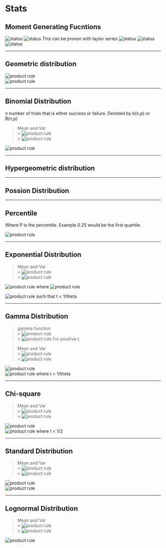 # Stats

## Moment Generating Fucntions

<img src="https://miro.medium.com/max/700/1*gu6VljOvoa0Zc45h1aIgiQ.png" title="status" />
<img src="https://miro.medium.com/max/700/1*E_1m2aXh-4_mNxc-mUGyMA.png" title="status" />
This can be proven with taylor series
<img src="https://miro.medium.com/max/700/1*Q8nidMGltk6KdtWnsjJ-uw.png" title="status" />
<img src="https://miro.medium.com/max/700/1*lf5tHBdXNGlUL9ULbWl-_Q.png" title="status" />
<img src="https://miro.medium.com/max/700/1*B3mmdnwXKz20ipXQyUisHw.png" title="status" />

---

## Geometric distribution

<img src="https://latex.codecogs.com/svg.latex?\Large&space;f(x) = q^{x-1}p" title="product rule" />
<br><img src="https://latex.codecogs.com/svg.latex?\Large&space;M_x(t) = \frac{pe^t}{1 - qe^t}" title="product rule" />

---

## Binomial Distribution

n number of trials that is either success or failure. Denoted by b(n,p) or B(n,p)

> Mean and Var <br> > <img src="https://latex.codecogs.com/svg.latex?\Large&space;\mu = np" title="product rule" /><br> > <img src="https://latex.codecogs.com/svg.latex?\Large&space;\sigma^2 = np(1 - p)" title="product rule" /><br>

<img src="https://latex.codecogs.com/svg.latex?\Large&space;f(x) = { n \choose x} p^x (1 - p)^{n-x}" title="product rule" />

---

## Hypergeometric distribution

---

## Possion Distribution

---

## Percentile

Where P is the percentile. Example 0.25 would be the first quartile.

<img src="https://latex.codecogs.com/svg.latex?\Large&space;P = \int_{-\infty}^{\pi_p} f(x) dx" title="product rule" />

---

## Exponential Distribution

> Mean and Var<br> > <img src="https://latex.codecogs.com/svg.latex?\Large&space;\mu =  \theta" title="product rule" /><br> > <img src="https://latex.codecogs.com/svg.latex?\Large&space;\sigma^2 =  \theta^2" title="product rule" /><br>

<img src="https://latex.codecogs.com/svg.latex?\Large&space;f(x) = \frac{1}{\theta}e^{-x/\theta}" title="product rule" /> where <img src="https://latex.codecogs.com/svg.latex?\theta = \frac{1}{\lambda}" title="product rule" />

<img src="https://latex.codecogs.com/svg.latex?\Large&space;M_x(t) = \frac{1}{1-\theta t" title="product rule" /> such that t < 1/theta

---

## Gamma Distribution

> gamma function<br> > <img src="https://latex.codecogs.com/svg.latex?\Large&space; \Gamma (t) = \int_0^{\infty} y^{t-1} e^{-y} dy" title="product rule" /> <br> > <img src="https://latex.codecogs.com/svg.latex?\Large&space;\Gamma(t) = (t-1)!" title="product rule" /> For positive t.

> Mean and Var <br> > <img src="https://latex.codecogs.com/svg.latex?\Large&space;\mu = \alpha \theta" title="product rule" /><br> > <img src="https://latex.codecogs.com/svg.latex?\Large&space;\sigma^2 = \alpha \theta^2" title="product rule" /><br>

<img src="https://latex.codecogs.com/svg.latex?\Large&space;f(x) = \frac{1}{\gamma (\alpha ) \theta ^\alpha} x^{\alpha-1} e^{-x/\theta}" title="product rule" /><br>
<img src="https://latex.codecogs.com/svg.latex?\Large&space;M_x(x) = \frac{1}{ ( 1 - \theta t)^\alpha} " title="product rule" /> where t < 1/theta

---

## Chi-square

> Mean and Var <br> > <img src="https://latex.codecogs.com/svg.latex?\Large&space;\mu = r" title="product rule" /><br> > <img src="https://latex.codecogs.com/svg.latex?\Large&space;\sigma^2 = 2r" title="product rule" /><br>

<img src="https://latex.codecogs.com/svg.latex?\Large&space;f(x) = \frac{1}{\gamma ( \frac{r}{2} ) 2 ^ \frac{r}{2}} x^{\frac{r}{2} -1} e^{-x/2}" title="product rule" /><br>
<img src="https://latex.codecogs.com/svg.latex?\Large&space;M_x(x) = \frac{1}{ ( 1 - 2 t)^\frac{r}{2}} " title="product rule" /> where t < 1/2

---

## Standard Distribution

> Mean and Var <br> > <img src="https://latex.codecogs.com/svg.latex?\Large&space;\mu = \mu" title="product rule" /><br> > <img src="https://latex.codecogs.com/svg.latex?\Large&space;\sigma^2 = \sigma^2" title="product rule" /><br>

<img src="https://latex.codecogs.com/svg.latex?\Large&space;f(x) = \frac{1}{\sigma \sqrt{2\pi}} exp[ -1/2] " title="product rule" /> <br>
<img src="https://latex.codecogs.com/svg.latex?\Large&space;M_x(x) = e^{\mu t + \frac{\sigma^2 t^2}{2}} " title="product rule" />

---

## Lognormal Distribution

> Mean and Var <br> > <img src="https://latex.codecogs.com/svg.latex?\Large&space;\mu_x = e^{\mu + \frac{ \sigma^2}{2}}" title="product rule" /><br> > <img src="https://latex.codecogs.com/svg.latex?\Large&space;\sigma^2_x = (e^{\sigma^2}-1)e^{2\mu+\sigma^2}" title="product rule" /><br>

<img src="https://latex.codecogs.com/svg.latex?\Large&space;f(x) = \frac{1}{\sigma x \sqrt{2\pi}} exp[ \frac{-1}{2} (\frac{\ln{x}- \mu}{\sigma})^2] " title="product rule" /> <br>
